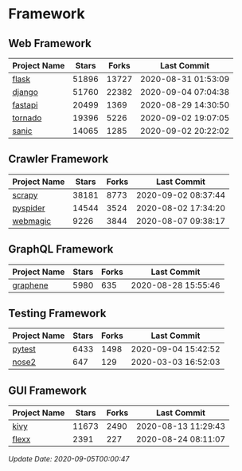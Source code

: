 # Framework

## Web Framework

| Project Name | Stars | Forks | Last Commit |
| ------------ | ----- | ----- | ----------- |
| [flask](https://github.com/pallets/flask) | 51896 | 13727 | 2020-08-31 01:53:09 |
| [django](https://github.com/django/django) | 51760 | 22382 | 2020-09-04 07:04:38 |
| [fastapi](https://github.com/tiangolo/fastapi) | 20499 | 1369 | 2020-08-29 14:30:50 |
| [tornado](https://github.com/tornadoweb/tornado) | 19396 | 5226 | 2020-09-02 19:07:05 |
| [sanic](https://github.com/huge-success/sanic) | 14065 | 1285 | 2020-09-02 20:22:02 |

## Crawler Framework

| Project Name | Stars | Forks | Last Commit |
| ------------ | ----- | ----- | ----------- |
| [scrapy](https://github.com/scrapy/scrapy) | 38181 | 8773 | 2020-09-02 08:37:44 |
| [pyspider](https://github.com/binux/pyspider) | 14544 | 3524 | 2020-08-02 17:34:20 |
| [webmagic](https://github.com/code4craft/webmagic) | 9226 | 3844 | 2020-08-07 09:38:17 |

## GraphQL Framework

| Project Name | Stars | Forks | Last Commit |
| ------------ | ----- | ----- | ----------- |
| [graphene](https://github.com/graphql-python/graphene) | 5980 | 635 | 2020-08-28 15:55:46 |

## Testing Framework

| Project Name | Stars | Forks | Last Commit |
| ------------ | ----- | ----- | ----------- |
| [pytest](https://github.com/pytest-dev/pytest) | 6433 | 1498 | 2020-09-04 15:42:52 |
| [nose2](https://github.com/nose-devs/nose2) | 647 | 129 | 2020-03-03 16:52:03 |

## GUI Framework

| Project Name | Stars | Forks | Last Commit |
| ------------ | ----- | ----- | ----------- |
| [kivy](https://github.com/kivy/kivy) | 11673 | 2490 | 2020-08-13 11:29:43 |
| [flexx](https://github.com/flexxui/flexx) | 2391 | 227 | 2020-08-24 08:11:07 |

*Update Date: 2020-09-05T00:00:47*